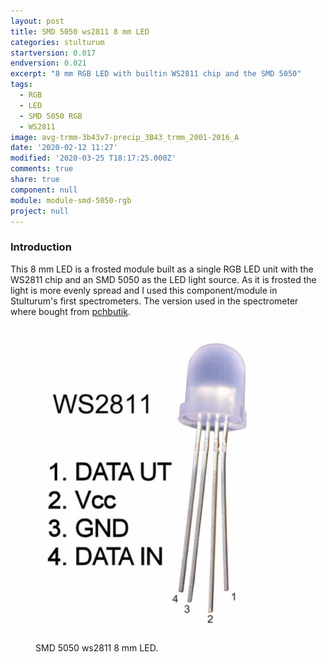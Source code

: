 ```yaml
---
layout: post
title: SMD 5050 ws2811 8 mm LED
categories: stulturum
startversion: 0.017
endversion: 0.021
excerpt: "8 mm RGB LED with builtin WS2811 chip and the SMD 5050"
tags:
  - RGB
  - LED
  - SMD 5050 RGB
  - WS2811
image: avg-trmm-3b43v7-precip_3B43_trmm_2001-2016_A
date: '2020-02-12 11:27'
modified: '2020-03-25 T18:17:25.000Z'
comments: true
share: true
component: null
module: module-smd-5050-rgb
project: null
---
```

<script src="https://karttur.github.io/common/assets/js/karttur/togglediv.js"></script>

### Introduction

This 8 mm LED is a frosted module built as a single RGB LED unit with the WS2811 chip and an SMD 5050 as the LED light source. As it is frosted the light is more evenly spread and I used this component/module in Stulturum's first spectrometers. The version used in the spectrometer where bought from [pchbutik](https://pchbutik.se/komponenter/197-10-st-8-mm-led-med-inbyggt-ws2811-chip-rgb-pixel-rod-gr-n-bla.html).

<figure>
<img src="../../images/WS2811_8mm_frosted_led.png">
<figcaption> SMD 5050 ws2811 8 mm LED.</figcaption>
</figure>
